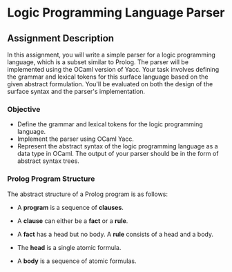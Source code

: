 # Logic Programming Language Parser

## Assignment Description

In this assignment, you will write a simple parser for a logic programming language, which is a subset similar to Prolog. The parser will be implemented using the OCaml version of Yacc. Your task involves defining the grammar and lexical tokens for this surface language based on the given abstract formulation. You'll be evaluated on both the design of the surface syntax and the parser's implementation.

### Objective

- Define the grammar and lexical tokens for the logic programming language.
- Implement the parser using OCaml Yacc.
- Represent the abstract syntax of the logic programming language as a data type in OCaml. The output of your parser should be in the form of abstract syntax trees.

### Prolog Program Structure

The abstract structure of a Prolog program is as follows:

- A **program** is a sequence of **clauses**.
  
- A **clause** can either be a **fact** or a **rule**.
  
- A **fact** has a head but no body. A **rule** consists of a head and a body.

- The **head** is a single atomic formula.

- A **body** is a sequence of atomic formulas.
